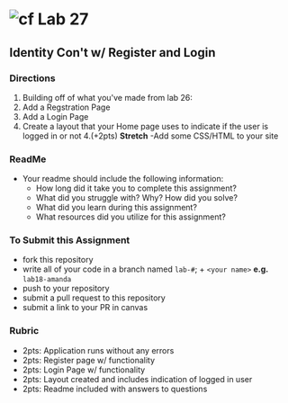 # ![cf](http://i.imgur.com/7v5ASc8.png) Lab 27
## Identity Con't w/ Register and Login


### Directions
1. Building off of what you've made from lab 26:
  1. Add a Regstration Page
  2. Add a Login Page
  3. Create a layout that your Home page uses to indicate if the user is logged in or not
  4.(+2pts) **Stretch** -Add some CSS/HTML to your site

### ReadMe
- Your readme should include the following information:
	- How long did it take you to complete this assignment?
	- What did you struggle with? Why? How did you solve?
	- What did you learn during this assignment?
    - What resources did you utilize for this assignment?
    

### To Submit this Assignment
- fork this repository
- write all of your code in a branch named `lab-#`; + `<your name>` **e.g.** `lab18-amanda`
- push to your repository
- submit a pull request to this repository
- submit a link to your PR in canvas


### Rubric
- 2pts: Application runs without any errors
- 2pts: Register page w/ functionality 
- 2pts: Login Page w/ functionality 
- 2pts: Layout created and includes indication of logged in user
- 2pts: Readme included with answers to questions

